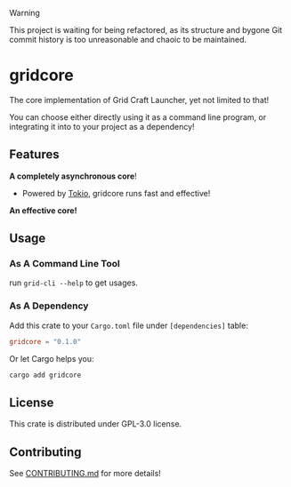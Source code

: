 > [!WARNING]
> This project is waiting for being refactored, as its structure and bygone Git
> commit history is too unreasonable and chaoic to be maintained.

# gridcore

The core implementation of Grid Craft Launcher, yet not limited to that!

You can choose either directly using it as a command line program, or
integrating it into to your project as a dependency!

## Features

**A completely asynchronous core**!

- Powered by [Tokio](https://tokio.rs/), gridcore runs fast and effective!

**An effective core!**

## Usage

### As A Command Line Tool

run `grid-cli --help` to get usages.

### As A Dependency

Add this crate to your `Cargo.toml` file under `[dependencies]` table:

```toml
gridcore = "0.1.0"
```

Or let Cargo helps you:

```bash
cargo add gridcore
```

## License

This crate is distributed under GPL-3.0 license.

## Contributing

See [CONTRIBUTING.md](CONTRIBUTING.md) for more details!
